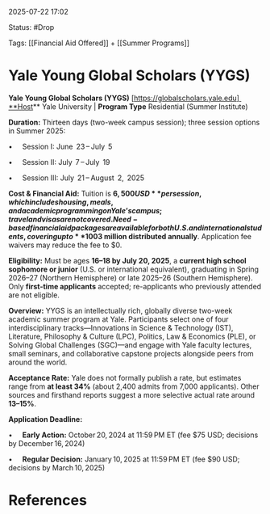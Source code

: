 2025-07-22 17:02

Status:  #Drop 

Tags: [[Financial Aid Offered]] + [[Summer Programs]] 


# Yale Young Global Scholars (YYGS)

**Yale Young Global Scholars (YYGS)** [https://globalscholars.yale.edu] **Host** Yale University | **Program Type** Residential (Summer Institute)

**Duration:** Thirteen days (two-week campus session); three session options in Summer 2025:

•     Session I: June  23 – July  5

•     Session II: July  7 – July  19

•     Session III: July  21 – August  2,  2025

**Cost & Financial Aid:** Tuition is **$6,500 USD** per session, which includes housing, meals, and academic programming on Yale’s campus; travel and visas are not covered. Need-based financial aid packages are available for both U.S. and international students, covering up to **100% tuition**, with over **$3 million distributed annually**. Application fee waivers may reduce the fee to $0.

**Eligibility:** Must be ages **16–18 by July 20, 2025**, a **current high school sophomore or junior** (U.S. or international equivalent), graduating in Spring 2026–27 (Northern Hemisphere) or late 2025–26 (Southern Hemisphere). Only **first-time applicants** accepted; re-applicants who previously attended are not eligible.

**Overview:** YYGS is an intellectually rich, globally diverse two-week academic summer program at Yale. Participants select one of four interdisciplinary tracks—Innovations in Science & Technology (IST), Literature, Philosophy & Culture (LPC), Politics, Law & Economics (PLE), or Solving Global Challenges (SGC)—and engage with Yale faculty lectures, small seminars, and collaborative capstone projects alongside peers from around the world.

**Acceptance Rate:** Yale does not formally publish a rate, but estimates range from **at least 34%** (about 2,400 admits from 7,000 applicants). Other sources and firsthand reports suggest a more selective actual rate around **13–15%**.

**Application Deadline:**

•     **Early Action:** October 20, 2024 at 11:59 PM ET (fee $75 USD; decisions by December 16, 2024)

•     **Regular Decision:** January 10, 2025 at 11:59 PM ET (fee $90 USD; decisions by March 10, 2025)



# References